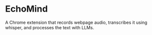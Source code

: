 # EchoMind
 A Chrome extension that records webpage audio, transcribes it using whisper, and processes the text with LLMs.
